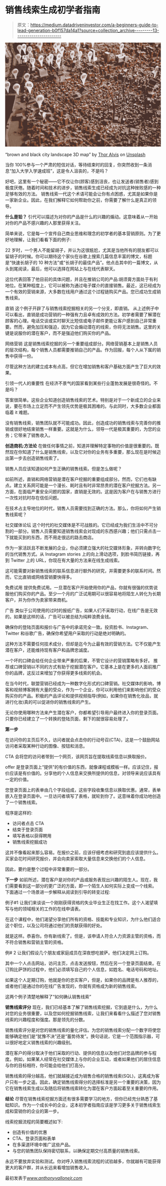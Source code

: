 # 销售线索生成初学者指南

> 原文：<https://medium.datadriveninvestor.com/a-beginners-guide-to-lead-generation-b0f157da14a1?source=collection_archive---------13----------------------->

![](img/ea4d87f3ea7407e6e12dbabbad1e951c.png)

“brown and black city landscape 3D map” by [Thor Alvis](https://unsplash.com/@terminath0r?utm_source=medium&utm_medium=referral) on [Unsplash](https://unsplash.com?utm_source=medium&utm_medium=referral)

当你 100%参与一个严肃的短信对话，等待结束时的回复，你突然收到一条消息“加入大学入学速成班”，这是令人沮丧的，不是吗？

好吧，这里有一个秘密——它不仅让你(顾客)感到沮丧，也让发送者(销售者)感到极度厌倦。随着时间和技术的进步，销售线索生成已经成为对抗这种挫败感的一种足够有效的方法。
销售线索一代这个术语可能会让你有点困惑，尤其是如果你是一家新企业。因此，在我们解释它如何帮助你之前，你需要了解什么是真正的领导。

**什么是铅？**
引代可以描述为对你的产品是什么的兴趣的煽动。这意味着从一开始对你的产品不感兴趣的人那里获得关注。

简单来说，它是每一个宣传自己商业思维和理念的初学者的基本营销原则。为了更好地理解，让我们看看下面的例子:

22 岁时，一个男人不能留胡子，并认为这很尴尬，尤其是当他所有的朋友都可以留胡子的时候。你可以期待这个家伙在谷歌上搜索几篇信息丰富的博文，标题是“快速长胡子的 10 种方法”或“长胡子的最佳产品”。他点击其中的一篇博文，从头到尾阅读，最后，他可以选择在网站上与在线代表聊天。

这位代表回答了他目前的具体问题，并且在推销公司的产品:胡须膏方面处于有利地位。在某种程度上，它可以被称为通过电子媒介的直接销售。最近，这已经成为一个有效的营销来源，大多数在线用户通过这个过程链购买产品。您已成功生成销售线索。

直销
这个例子开辟了与销售线索挖掘相关的另一个分支，即直销。
从上述例子中可以看出，直销是成功营销的一种强有力且卓有成效的方法。初学者需要了解潜在顾客的心理。电话交谈或实时聊天比短信或电子邮件更能让客户感到自己非常重要。然而，避免加压和强迫，因为它会煽动潜在的线索，你将无法销售。这里的关键是说服你的潜在客户，而不是强迫他们购买你的产品。

网络营销
这是销售线索挖掘的另一个重要组成部分。网络营销基本上是销售人员的层次结构，每个销售人员都需要推销自己的产品。作为回报，每个人从下属的销售中获得一份。

尽管这种方法的建立成本有点高，但它在增加销售和客户基础方面产生了巨大的效果。

引领一代人的重要性
在经济不景气的国家看到某些行业蓬勃发展是很奇怪的。不是吗？

答案很简单。这些企业知道创造销售线索的艺术。特别是对于一个新成立的企业来说，要在市场上立足而不产生领先优势是极其困难的。与此同时，大多数企业都面临着 it 难题。

没有销售线索，销售团队就不可能成功。因此，创造成功的销售线索与完善你的推销或很好地结束销售一样重要。这就是为什么，领导一代是极其重要的，为您的业务；它带来了销售收入。

**创造商机:方法论**
在做任何事情之前，知道并理解特定事物的价值是很重要的。既然现在你知道了什么是销售线索，以及它对你的业务有多重要，那么现在是时候迈出第一步去创造销售线索了。

销售人员应该知道如何产生正确的销售线索。但是怎么做呢？

如前所述，直销和网络营销是潜在客户挖掘的重要组成部分。然而，它们也有缺点。建立关系网可能是一个漫长、耗时且有时非常昂贵的潜在客户挖掘方法。另一方面，在面临严重安全问题的国家，直销是无效的。这是因为客户在与销售方进行一次性对抗时存在信任问题。

在技术占主导地位的时代，销售人员需要找到正确的方法。那么，你将如何产生销售线索呢？

社交媒体论坛
这个时代的社交媒体是不可战胜的。它已经成为我们生活中不可分割的一部分。销售人员需要知道销售线索会对现成的东西感兴趣；他们只需点击一下就能买到的东西，而不用走很远的路去商店。

作为一家活跃且不断发展的企业，你必须建立强大的社交媒体形象，并转向数字化的当代销售方式。从 Instagram stories 上的向上滑动选项，到脸书简历链接，再到 Twitter 上的 URL，你现在有大量的方法来在线生成线索。

这可能需要对新销售线索的联系信息进行额外的研究，并需要更多的联系时间。然而，它比直销或网络营销要快得多。

免费试用
提供免费试用。一旦潜在客户开始使用你的产品，你就有很强的优势说服他们购买你的产品。至少一个月的广泛试用期可以很容易地将陌生人转化为长期客户，并为你作为卖家带来商机。

广告
类似于公司使用的过时的报纸广告，如果人们不采取行动，在线广告是无效的。如果是这样的话，广告可以被总结为纯粹浪费金钱。

确保你的登陆页面和报价与广告中的承诺完全一致。投资脸书、Instagram、Twitter 和谷歌广告，确保你希望用户采取的行动是绝对明确的。

这种方法不需要任何技术成分，但却是迄今为止最有效的营销方法。它不仅能产生潜在客户，还能维持现有客户和品牌忠诚度。

一个坏的口碑会给任何企业带来严重的后果，不管它设计的营销策略有多好。
推荐或口碑营销以不同的方式有助于挖掘潜在客户。它基本上是在更多的人面前推广你的品牌，这反过来增加了你获得更多线索的机会。

在当今时代，联盟营销已经成为一种数字化形式的口碑营销。社交媒体的影响，博客和视频博客拥有大量的受众，作为一个企业，你可以利用他们来影响他们的受众购买你的产品。积极的产品评论和提供视频指导(例如，如果你在销售化妆品，就进行化妆)真的可以促进你的销售线索的产生。

无论你使用哪种方法来产生潜在客户，你都希望引导用户最终进入你的登录页面。只要你已经建立了一个转换的登陆页面，剩下的就很容易处理了。

**第一步**

在访问你的主页后不久，访问者就会点击你的行动号召(CTA)，这是一个鼓励网站访问者采取某种行动的图像、按钮和消息。

CTA 会将您的访问者带到一个网页，该网页旨在提取线索信息以换取报价。

offer 是登录页面上“提供”的有价值的东西，就像课程或模板一样。应该记住，报价应该是有价值的。分享他的个人信息来交换所提供的信息，对领导来说应该具有一定的价值。

您登录页面上的表单由几个字段组成，这些字段收集信息以换取优惠。通常，表单嵌入在登录页面中。一旦访问者填写了表格，就轮到你了。这意味着你成功地创造了一个销售线索。

程序是这样的:

*   访问者点击 CTA
*   结束于登录页面
*   填写表格以获得聘用
*   销售线索挖掘成功

这并不像看起来那么容易。在报价之前，应该仔细考虑和研究到底应该提供什么。买家会花时间研究报价，并会向卖家索取大量信息来交换他们的个人信息。

因此，要约是整个过程中非常重要的一部分。

**下一步**
如前所述，潜在客户是对你的产品或服务表现出兴趣的陌生人。现在，我们需要看到这一部分的更广泛的方面，即一个陌生人如何实际上变成一个线索。
下面通过一个场景进一步解释从阅读到引导的转变过程:

例子#1
让我们来谈谈一个刚刚获得资格的失业毕业生正在找工作。这个人渴望填写与他的领域相关的工作的在线申请表。

在这个课程中，他们渴望分享他们所有的资格、技能和专业知识，为什么他们适合这个职位，以及公司将通过他们的贡献获得的好处。

就是这样。恭喜你。你有新线索了。但是，该申请人符合人力资源主管的资格，而不符合销售和营销主管的资格。

例# 2
让我们假设几个朋友或家庭成员在深夜想吃披萨。他们决定网上订购。

其中一个人点击网站，访问主页，点击发送按钮，然后在另一个登录页面结束。在订购比萨饼的过程中，他们必须填写自己的个人信息，如姓名、电话号码和地址。

如果这个人定期订购，他就是你的忠实客户，但是，如果你的品牌是有人推荐的，或者他们是通过你的在线广告发现的，你就有资格成为新的销售线索。

这两个例子清楚地解释了“如何确认销售线索”

**销售线索评分**
现在，我们已经基本了解了销售线索挖掘，它到底是什么，为什么对您的业务很重要，以及您如何挖掘销售线索，让我们来看看什么描述了您对销售线索的兴趣程度和强度。那是领先的分数。

销售线索评分是对您的销售线索的量化评估。为您的销售线索分配一个数字将使您能够确定他们是“犹豫不决”还是“蓄势待发”。换句话说，它是一个范围指示器，可以很好地定义销售线索的兴趣级别。

潜在客户的得分取决于他们采取的行动、提供的信息以及他们对您品牌的参与程度。例如，如果某人经常在社交媒体上与你的企业互动，或者如果他们的居住信息与你的目标相符，你可能会给他们打高分。

销售线索的得分越高，他们就越接近成为销售合格的销售线索(SQL)，这离成为客户只有一步之遥。因此，确定销售线索得分的选择标准是另一个重要的决策，因为它在销售线索生成以及随后将销售线索转化为潜在客户方面起着至关重要的作用。

**结论**
尽管在销售线索挖掘方面还有很多需要学习的地方，但你已经充分熟悉了基础知识。作为一个成长中的企业，这本初学者指南应该是学习更多关于销售线索生成和营销你的企业的第一步。

线索挖掘流程的简要概述如下:

*   创造有价值的优惠
*   CTA、登录页面和表单
*   在多渠道环境中推广这些产品。
*   与您的销售团队保持密切联系，以确保定期交付高质量的销售线索。

永远不要放弃实验和测试。你对呼入销售线索流程的试验越多，你就越有可能获得更大的客户群，并从长远来看增加销售收入。

最初发表于*www.anthonyvallonejr.com*